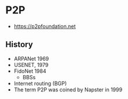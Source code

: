 # P2P

* https://p2pfoundation.net

## History

* ARPANet 1969
* USENET, 1979 
* FidoNet 1984
  * BBSs
* Internet routing (BGP)
* The term P2P was coined by Napster in 1999

